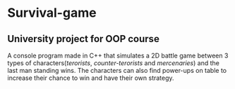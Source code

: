 # Survival-game
## University project for OOP course 

A console program made in C++ that simulates a 2D battle game between 3 types of characters(*terorists*, *counter-terorists* and *mercenaries*) and the last man standing wins. The characters can also find power-ups on table to increase their chance to win and have their own strategy.
